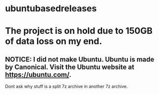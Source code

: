 # ubuntubasedreleases
# The project is on hold due to 150GB of data loss on my end.
## NOTICE: I did not make Ubuntu. Ubuntu is made by Canonical. Visit the Ubuntu website at https://ubuntu.com/.



Dont ask why stuff is a split 7z archive in another 7z archive.
